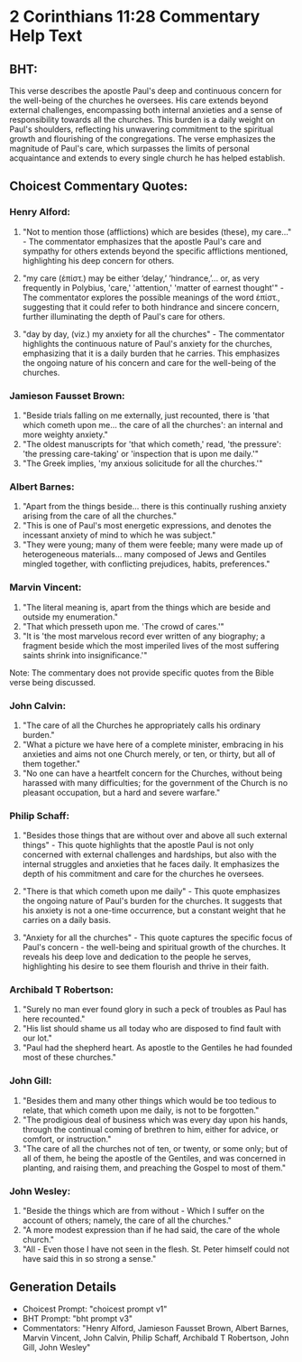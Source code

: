 # 2 Corinthians 11:28 Commentary Help Text

## BHT:
This verse describes the apostle Paul's deep and continuous concern for the well-being of the churches he oversees. His care extends beyond external challenges, encompassing both internal anxieties and a sense of responsibility towards all the churches. This burden is a daily weight on Paul's shoulders, reflecting his unwavering commitment to the spiritual growth and flourishing of the congregations. The verse emphasizes the magnitude of Paul's care, which surpasses the limits of personal acquaintance and extends to every single church he has helped establish.

## Choicest Commentary Quotes:
### Henry Alford:
1. "Not to mention those (afflictions) which are besides (these), my care..." - The commentator emphasizes that the apostle Paul's care and sympathy for others extends beyond the specific afflictions mentioned, highlighting his deep concern for others.

2. "my care (ἐπίστ.) may be either ‘delay,’ ‘hindrance,’... or, as very frequently in Polybius, 'care,' 'attention,' 'matter of earnest thought'" - The commentator explores the possible meanings of the word ἐπίστ., suggesting that it could refer to both hindrance and sincere concern, further illuminating the depth of Paul's care for others.

3. "day by day, (viz.) my anxiety for all the churches" - The commentator highlights the continuous nature of Paul's anxiety for the churches, emphasizing that it is a daily burden that he carries. This emphasizes the ongoing nature of his concern and care for the well-being of the churches.

### Jamieson Fausset Brown:
1. "Beside trials falling on me externally, just recounted, there is 'that which cometh upon me... the care of all the churches': an internal and more weighty anxiety." 
2. "The oldest manuscripts for 'that which cometh,' read, 'the pressure': 'the pressing care-taking' or 'inspection that is upon me daily.'"
3. "The Greek implies, 'my anxious solicitude for all the churches.'"

### Albert Barnes:
1. "Apart from the things beside... there is this continually rushing anxiety arising from the care of all the churches." 
2. "This is one of Paul's most energetic expressions, and denotes the incessant anxiety of mind to which he was subject."
3. "They were young; many of them were feeble; many were made up of heterogeneous materials... many composed of Jews and Gentiles mingled together, with conflicting prejudices, habits, preferences."


### Marvin Vincent:
1. "The literal meaning is, apart from the things which are beside and outside my enumeration."
2. "That which presseth upon me. 'The crowd of cares.'"
3. "It is 'the most marvelous record ever written of any biography; a fragment beside which the most imperiled lives of the most suffering saints shrink into insignificance.'"

Note: The commentary does not provide specific quotes from the Bible verse being discussed.

### John Calvin:
1. "The care of all the Churches he appropriately calls his ordinary burden."
2. "What a picture we have here of a complete minister, embracing in his anxieties and aims not one Church merely, or ten, or thirty, but all of them together."
3. "No one can have a heartfelt concern for the Churches, without being harassed with many difficulties; for the government of the Church is no pleasant occupation, but a hard and severe warfare."

### Philip Schaff:
1. "Besides those things that are without over and above all such external things" - This quote highlights that the apostle Paul is not only concerned with external challenges and hardships, but also with the internal struggles and anxieties that he faces daily. It emphasizes the depth of his commitment and care for the churches he oversees.

2. "There is that which cometh upon me daily" - This quote emphasizes the ongoing nature of Paul's burden for the churches. It suggests that his anxiety is not a one-time occurrence, but a constant weight that he carries on a daily basis.

3. "Anxiety for all the churches" - This quote captures the specific focus of Paul's concern - the well-being and spiritual growth of the churches. It reveals his deep love and dedication to the people he serves, highlighting his desire to see them flourish and thrive in their faith.

### Archibald T Robertson:
1. "Surely no man ever found glory in such a peck of troubles as Paul has here recounted."
2. "His list should shame us all today who are disposed to find fault with our lot."
3. "Paul had the shepherd heart. As apostle to the Gentiles he had founded most of these churches."

### John Gill:
1. "Besides them and many other things which would be too tedious to relate, that which cometh upon me daily, is not to be forgotten." 
2. "The prodigious deal of business which was every day upon his hands, through the continual coming of brethren to him, either for advice, or comfort, or instruction."
3. "The care of all the churches not of ten, or twenty, or some only; but of all of them, he being the apostle of the Gentiles, and was concerned in planting, and raising them, and preaching the Gospel to most of them."

### John Wesley:
1. "Beside the things which are from without - Which I suffer on the account of others; namely, the care of all the churches." 
2. "A more modest expression than if he had said, the care of the whole church."
3. "All - Even those I have not seen in the flesh. St. Peter himself could not have said this in so strong a sense."


## Generation Details
- Choicest Prompt: "choicest prompt v1"
- BHT Prompt: "bht prompt v3"
- Commentators: "Henry Alford, Jamieson Fausset Brown, Albert Barnes, Marvin Vincent, John Calvin, Philip Schaff, Archibald T Robertson, John Gill, John Wesley"
